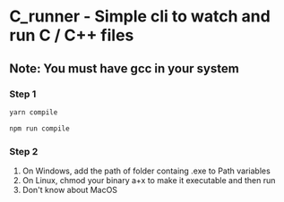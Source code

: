 # C_runner - Simple cli to watch and run C / C++ files

## Note: You must have gcc in your system

### Step 1

```javascript
yarn compile
```

```javascript
npm run compile
```

### Step 2

1. On Windows, add the path of folder containg .exe to Path variables
2. On Linux, chmod your binary a+x to make it executable and then run
3. Don't know about MacOS
